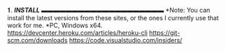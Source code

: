 𝟏. ***INSTALL***
▬▬▬▬▬▬▬▬▬▬▬▬▬▬▬▬▬▬▬▬
*Note: You can install the latest versions from these sites, or the ones I currently use that work for me. 
*PC, Windows x64.
<https://devcenter.heroku.com/articles/heroku-cli>
<https://git-scm.com/downloads>
<https://code.visualstudio.com/insiders/>